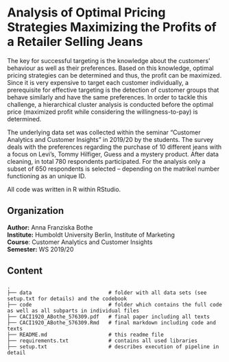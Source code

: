 # Analysis of Optimal Pricing Strategies Maximizing the Profits of a Retailer Selling Jeans 

The key for successful targeting is the knowledge about the customers’ behaviour as well as their preferences. Based on this knowledge, optimal pricing strategies can be determined and thus, the profit can be maximized. Since it is very expensive to target each customer individually, a prerequisite for
effective targeting is the detection of customer groups that behave similarly and have the same preferences. In order to tackle this challenge, a hierarchical cluster analysis is conducted before the optimal price (maximized profit while considering the willingness-to-pay) is determined.

The underlying data set was collected within the seminar “Customer Analytics and Customer Insights” in 2019/20 by the students. The survey deals with the preferences regarding the purchase of 10 different jeans with a focus on Levi’s, Tommy Hilfiger, Guess and a mystery product. After data cleaning, in total 780 respondents participated. For the analysis only a subset of 650 respondents is selected – depending on the matrikel number functioning as an unique ID.

All code was written in R within RStudio.

## Organization

__Author:__ Anna Franziska Bothe <br>
__Institute:__ Humboldt University Berlin, Institute of Marketing <br>
__Course__: Customer Analytics and Customer Insights <br>
__Semester:__ WS 2019/20 <br>


## Content

```
.
├── data                         # folder with all data sets (see setup.txt for details) and the codebook
├── code                         # folder which contains the full code as well as all subparts in individual files
├── CACI1920_ABothe_576309.pdf   # final paper including all texts
├── CACI1920_ABothe_576309.Rmd   # final markdown including code and texts
├── README.md                    # this readme file
├── requirements.txt             # contains all used libraries
├── setup.txt                    # describes execution of pipeline in detail

```






